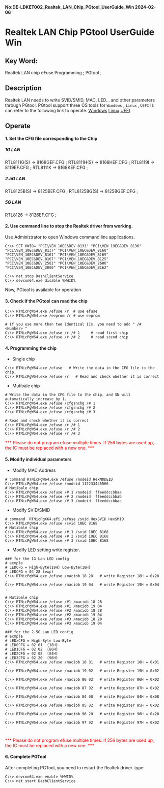 **No:DE-LDKET002_Realtek_LAN_Chip_PGtool_UserGuide_Win 2024-02-06**
# Realtek LAN Chip PGtool UserGuide Win
## Key Word:

Realtek LAN chip eFuse Programming ; PGtool ; 

## Description

Realtek LAN needs to write SVID/SMID, MAC, LED... and other parameters through PGtool.
PGtool support three OS tools for `Windows` , `Linux` , `UEFI`
Is can refer to the following link to operate.
[Windows](./DE-LDRET002_Realtek_LAN_Chip_PGtool_UserGuide_Win.md)
[Linux](./DE-LDRET003_Realtek_LAN_Chip_PGtool_UserGuide_Linux.md)
[UEFI](./DE-LDRET004_Realtek_LAN_Chip_PGtool_UserGuide_UEFI.md)

## Operate
#### 1. Set the CFG file corresponding to the Chip
##### 1G LAN
RTL8111G(S) -> 8168GEF.CFG ; 
RTL8111H(S) -> 8168HEF.CFG ; 
RTL8119I -> 8119EF.CFG ; 
RTL8111K -> 8168KEF.CFG ; 
##### 2.5G LAN
RTL8125B(S) -> 8125BEF.CFG ; 
RTL8125BG(S) -> 8125BGEF.CFG ; 
##### 5G LAN
RTL8126 -> 8126EF.CFG ; 
#### 2. Use command line to stop the Realtek driver from working.
Use Administrator to open Windows command line applications.
```shell
C:\> SET HWID= "PCI\VEN_10EC&DEV_8131" "PCI\VEN_10EC&DEV_8136" "PCI\VEN_10EC&DEV_8137" "PCI\VEN_10EC&DEV_8168" "PCI\VEN_10EC&DEV_8161" "PCI\VEN_10EC&DEV_8169" "PCI\VEN_10EC&DEV_8167" "PCI\VEN_10EC&DEV_8125" "PCI\VEN_10EC&DEV_2502" "PCI\VEN_10EC&DEV_2600" "PCI\VEN_10EC&DEV_3000" "PCI\VEN_10EC&DEV_8162"

C:\> net stop DashClientService
C:\> devcon64.exe disable %HWID%
```
Now, PGtool is available for operation
#### 3. Check if the PGtool can read the chip
```shell
C:\> RTNicPgW64.exe /efuse /r  # use efuse
C:\> RTNicPgW64.exe /eeprom /r # use eeprom

# If you use more than two identical ICs, you need to add " /# <Number> "
C:\> RTNicPgW64.exe /efuse /r /# 1     # read first chip
C:\> RTNicPgW64.exe /efuse /r /# 2     # read scend chip
```
#### 4. Programming the chip
* Single chip
```shell
C:\> RTNicPgW64.exe /efuse   # Write the data in the CFG file to the chip.
C:\> RTNicPgW64.exe /efuse /r   # Read and check whether it is correct
```
* Mutibale chip
```shell
# Write the data in the CFG file to the chip, and SN will automatically increase by 1.
C:\> RTNicPgW64.exe /efuse /cfgsnchg /# 1 
C:\> RTNicPgW64.exe /efuse /cfgsnchg /# 2
C:\> RTNicPgW64.exe /efuse /cfgsnchg /# 3

# Read and check whether it is correct
C:\> RTNicPgW64.exe /efuse /r /# 1
C:\> RTNicPgW64.exe /efuse /r /# 2
C:\> RTNicPgW64.exe /efuse /r /# 3
```
<font color="#FF0000">*** Please do not program efuse multiple times. If 256 bytes are used up, the IC must be replaced with a new one. ***</font>

#### 5. Modify individual parameters
* Modify MAC Address
```shell
# command RTNicPgW64.exe /efuse /nodeid HexNODEID
C:\> RTNicPgW64.exe /efuse /nodeid 112233445566
# Mutibale chip
C:\> RTNicPgW64.exe /efuse /# 1 /nodeid  ffeeddccbbaa 
C:\> RTNicPgW64.exe /efuse /# 2 /nodeid  ffeeddccbbab
C:\> RTNicPgW64.exe /efuse /# 3 /nodeid  ffeeddccbbac 
```

* Modify SVID/SMID
```shell
# command  RTNicPgX64.efi /efuse /svid HexSVID HexSMID
C:\> RTNicPgW64.exe /efuse /svid 10EC 8168
# Mutibale chip
C:\> RTNicPgW64.exe /efuse /# 1 /svid 10EC 8168
C:\> RTNicPgW64.exe /efuse /# 2 /svid 10EC 8168
C:\> RTNicPgW64.exe /efuse /# 3 /svid 10EC 8168
```

* Modify LED setting
write register.
```shell
### for the 1G Lan LED config
# exmple 
# LEDCFG = High-Byte(19H) Low-Byte(18H)
# LEDCFG = 04 28 (exp)
C:\> RTNicPgW64.exe /efuse /maciob 18 28   # write Register 18H = 0x28 .
C:\> RTNicPgW64.exe /efuse /maciob 19 04   # write Register 19H = 0x04 .

# Mutibale chip
C:\> RTNicPgW64.exe /efuse /#1 /maciob 18 28
C:\> RTNicPgW64.exe /efuse /#1 /maciob 19 04
C:\> RTNicPgW64.exe /efuse /#2 /maciob 18 28
C:\> RTNicPgW64.exe /efuse /#2 /maciob 19 04
C:\> RTNicPgW64.exe /efuse /#3 /maciob 18 28
C:\> RTNicPgW64.exe /efuse /#3 /maciob 19 04

### for the 2.5G Lan LED config
# exmple 
# LEDxCFG = High-Byte Low-Byte
# LED0CFG = 02 01  (18H)
# LED1CFG = 02 02  (86H)
# LED2CFG = 02 08  (84H)
# LED3CFG = 02 20  (96H)
C:\> RTNicPgW64.exe /efuse /maciob 18 01   # write Register 18H = 0x01 .
C:\> RTNicPgW64.exe /efuse /maciob 19 02   # write Register 19H = 0x02 .
C:\> RTNicPgW64.exe /efuse /maciob 86 02   # write Register 86H = 0x02 .
C:\> RTNicPgW64.exe /efuse /maciob 87 02   # write Register 87H = 0x02 .
C:\> RTNicPgW64.exe /efuse /maciob 84 08   # write Register 84H = 0x08 .
C:\> RTNicPgW64.exe /efuse /maciob 85 02   # write Register 85H = 0x02 .
C:\> RTNicPgW64.exe /efuse /maciob 96 20   # write Register 96H = 0x20 .
C:\> RTNicPgW64.exe /efuse /maciob 97 02   # write Register 97H = 0x02 .


```
<font color="#FF0000">*** Please do not program efuse multiple times. If 256 bytes are used up, the IC must be replaced with a new one. ***</font>
#### 6. Complete PGTool
After completing PGTool, you need to restart the Realtek driver.
type
```shell
C:\> devcon64.exe enable %HWID%
C:\> net start DashClientService
```
